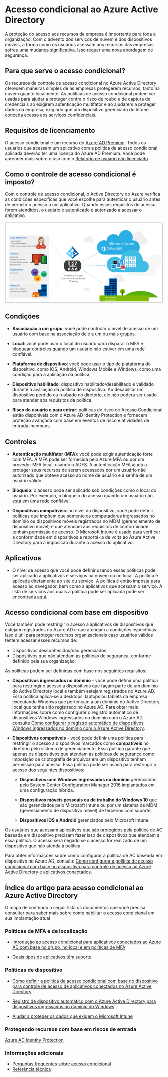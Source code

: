 <properties
	pageTitle="Acesso condicional ao Azure Active Directory | Microsoft Azure"  
    description="Com o controle de acesso condicional, o Azure Active Directory verifica as condições específicas escolhidas para autenticação do usuário, antes de permitir o acesso ao aplicativo. Quando essas condições forem atendidas, o usuário é autenticado e autorizado a acessar o aplicativo."  
    services="active-directory" 
	keywords="acesso condicional para aplicativos, acesso condicional com o Azure AD, acesso seguro aos recursos da empresa, políticas de acesso condicional" 
	documentationCenter=""
	authors="markusvi"
	manager="femila"
	editor=""/>

<tags
	ms.service="active-directory"
	ms.devlang="na"
	ms.topic="article"
    ms.tgt_pltfrm="na"
    ms.workload="identity" 
	ms.date="08/08/2016"
	ms.author="markvi"/>


# Acesso condicional ao Azure Active Directory   
  
A proteção do acesso aos recursos da empresa é importante para toda a organização. Com o advento dos serviços de nuvem e dos dispositivos móveis, a forma como os usuários acessam aos recursos das empresas sofreu uma mudança significativa. Isso requer uma nova abordagem de segurança.
  
## Para que serve o acesso condicional?  

Os recursos de controle de acesso condicional no Azure Active Directory oferecem maneiras simples de as empresas protegerem recursos, tanto na nuvem quanto localmente. As políticas de acesso condicional podem ser usadas para ajudar a proteger contra o risco de roubo e de captura de credenciais ao exigirem autenticação multifator e ao ajudarem a proteger dados da empresa, exigindo que um dispositivo gerenciado do Intune conceda acesso aos serviços confidenciais.



## Requisitos de licenciamento

O acesso condicional é um recurso do [Azure AD Premium](http://www.microsoft.com/identity). Todos os usuários que acessam um aplicativo com a política de acesso condicional aplicada deverão ter uma licença do Azure AD Premium. Você pode aprender mais sobre o uso com o [Relatório de usuário não licenciado](https://aka.ms/utc5ix).





## Como o controle de acesso condicional é imposto?  

Com o controle de acesso condicional, o Active Directory do Azure verifica as condições específicas que você escolhe para autenticar o usuário antes de permitir o acesso a um aplicativo. Quando esses requisitos de acesso forem atendidos, o usuário é autenticado e autorizado a acessar o aplicativo.
   
![](./media/active-directory-conditional-access/conditionalaccess-overview.png)

## Condições
  
- **Associação a um grupo**: você pode controlar o nível de acesso de um usuário com base na associação dele a um ou mais grupos.

- **Local**: você pode usar o local do usuário para disparar o MFA e bloquear controles quando um usuário não estiver em uma rede confiável.

- **Plataforma de dispositivo**: você pode usar o tipo de plataforma do dispositivo, como iOS, Android, Windows Mobile e Windows, como uma condição para a aplicação da política.

- **Dispositivo habilitado**: dispositivo habilitado/desabilitado é validado durante a avaliação da política de dispositivo. Ao desabilitar um dispositivo perdido ou roubado no diretório, ele não poderá ser usado para atender aos requisitos da política.

- **Risco do usuário e para entrar**: políticas de risco de Acesso Condicional estão disponíveis com o Azure AD Identity Protection e fornecem proteção avançada com base em eventos de risco e atividades de entrada incomuns.


## Controles
   
- **Autenticação multifator (MFA)**: você pode exigir autenticação forte com MFA. A MFA pode ser fornecida pelo Azure MFA ou por um provedor MFA local, usando o ADFS. A autenticação MFA ajuda a proteger seus recursos de serem acessados por um usuário não autorizado que obteve acesso ao nome de usuário e à senha de um usuário válido.

- **Bloqueio**: o acesso pode ser aplicado sob condições como o local do usuário. Por exemplo, o bloqueio do acesso quando um usuário não está em uma rede confiável.

- **Dispositivos compatíveis**: no nível do dispositivo, você pode definir políticas que impõem que somente os computadores ingressados no domínio ou dispositivos móveis registrados no MDM (gerenciamento de dispositivo móvel) e que atendam aos requisitos de conformidade tenham permissão de acesso. O Microsoft Intune é usado para verificar a conformidade em dispositivos e reportá-la de volta ao Azure Active Directory para a imposição durante o acesso do aplicativo.
 

## Aplicativos

- O nível de acesso que você pode definir usando essas políticas pode ser aplicado a aplicativos e serviços na nuvem ou no local. A política é aplicada diretamente ao site ou serviço. A política é então imposta para acesso ao navegador, bem como a aplicativos que acessam o serviço. A lista de serviços aos quais a política pode ser aplicada pode ser encontrada aqui.


## Acesso condicional com base em dispositivo

Você também pode restringir o acesso a aplicativos de dispositivos que estejam registrados no Azure AD e que atendam a condições específicas. Isso é útil para proteger recursos organizacionais caso usuários válidos tentem acessar esses recursos de:

- Dispositivos desconhecidos/não gerenciados
- Dispositivos que não atendam às políticas de segurança, conforme definido pela sua organização.

As políticas podem ser definidas com base nos seguintes requisitos:

- **Dispositivos ingressados no domínio** - você pode definir uma política para restringir o acesso a dispositivos que façam parte de um domínio do Active Directory local e também estejam registrados no Azure AD. Essa política aplica-se a desktops, laptops ou tablets da empresa executando Windows que pertençam a um domínio do Active Directory local que tenha sido registrado no Azure AD. Para obter mais informações sobre como configurar o registro automático de dispositivos Windows ingressados no domínio com o Azure AD, consulte [Como configurar o registro automático de dispositivos Windows ingressados no domínio com o Azure Active Directory](active-directory-conditional-access-automatic-device-registration-setup.md).

- **Dispositivos compatíveis** - você pode definir uma política para restringir o acesso a dispositivos marcados como **compatíveis** no diretório pelo sistema de gerenciamento. Essa política garante que apenas os dispositivos que atendam às políticas de segurança como imposição de criptografia de arquivos em um dispositivo tenham permissão para acesso. Essa política pode ser usada para restringir o acesso dos seguintes dispositivos:

    - **Dispositivos com Windows ingressados no domínio** gerenciados pelo System Center Configuration Manager 2016 implantados em uma configuração híbrida.

    - **Dispositivos móveis pessoais ou de trabalho do Windows 10** que são gerenciados pelo Microsoft Intune ou por um sistema de MDM (gerenciamento de dispositivo móvel) de terceiros com suporte.

    - **Dispositivos iOS e Android** gerenciados pelo Microsoft Intune.


Os usuários que acessam aplicativos que são protegidos pela política de AC baseada em dispositivo precisam fazer isso de dispositivos que atendam a essa política. O acesso será negado se o acesso for realizado de um dispositivo que não atenda à política.

Para obter informações sobre como configurar a política de AC baseada em dispositivo no Azure AD, consulte [Como configurar a política de acesso condicional com base no dispositivo para controle de acesso ao Azure Active Directory e aplicativos conectados](active-directory-conditional-access-policy-connected-applications.md).

## Índice do artigo para acesso condicional ao Azure Active Directory
  
O mapa de conteúdo a seguir lista os documentos que você precisa consultar para saber mais sobre como habilitar o acesso condicional em sua implantação atual


### Políticas de MFA e de localização

- [Introdução ao acesso condicional para aplicativos conectados ao Azure AD com base no grupo, no local e em políticas de MFA](active-directory-conditional-access-azuread-connected-apps.md)

- [Quais tipos de aplicativos têm suporte](active-directory-conditional-access-supported-apps.md)


### Políticas de dispositivo

- [Como definir a política de acesso condicional com base no dispositivo para controle de acesso de aplicativos conectados no Azure Active Directory](active-directory-conditional-access-policy-connected-applications.md)

- [Registro de dispositivo automático com o Azure Active Directory para dispositivos ingressados no domínio do Windows](active-directory-conditional-access-automatic-device-registration-setup.md)

- [Ajudar a proteger os dados que exigem o Microsoft Intune](https://docs.microsoft.com/intune/deploy-use/use-remote-wipe-to-help-protect-data-using-microsoft-intune)


### Protegendo recursos com base em riscos de entrada

[Azure AD Identity Protection](active-directory-identityprotection.md)

### Informações adicionais

- [Perguntas frequentes sobre acesso condicional](active-directory-conditional-faqs.md)
- [Referência técnica](active-directory-conditional-access-technical-reference.md)

<!---HONumber=AcomDC_0810_2016-->